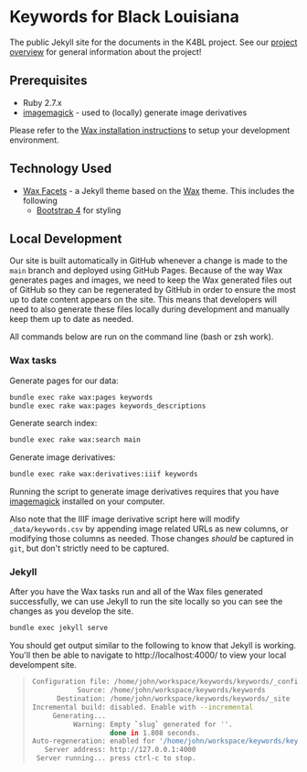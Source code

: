 # Keywords for Black Louisiana

The public Jekyll site for the documents in the K4BL project. See our [project overview](https://github.com/lxcprojects/k4bl) for general information about the project!

## Prerequisites

- Ruby 2.7.x
- [imagemagick](https://imagemagick.org/) - used to (locally) generate image derivatives

Please refer to the [Wax installation instructions](https://minicomp.github.io/wiki/wax/setting-up-your-system/install-manually/) to setup your development environment.

## Technology Used

  - [Wax Facets](https://github.com/minicomp/wax-facets) - a Jekyll theme based on the [Wax](https://minicomp.github.io/wax/) theme. This includes the following
    - [Bootstrap 4](https://getbootstrap.com/docs/4.0/getting-started/introduction/) for styling

## Local Development

Our site is built automatically in GitHub whenever a change is made to the `main` branch and deployed using GitHub Pages. Because of the way Wax generates pages and images, we need to keep the Wax generated files out of GitHub so they can be regenerated by GitHub in order to ensure the most up to date content appears on the site. This means that developers will need to also generate these files locally during development and manually keep them up to date as needed.

All commands below are run on the command line (bash or zsh work).

### Wax tasks

Generate pages for our data:
``` sh
bundle exec rake wax:pages keywords
bundle exec rake wax:pages keywords_descriptions
```

Generate search index:
``` sh
bundle exec rake wax:search main
```

Generate image derivatives:
``` sh
bundle exec rake wax:derivatives:iiif keywords
```

Running the script to generate image derivatives requires that you have [imagemagick](https://imagemagick.org/) installed on your computer.

Also note that the IIIF image derivative script here will modify `_data/keywords.csv` by appending image related URLs as new columns, or modifying those columns as needed. Those changes _should_ be captured in `git`, but don't strictly need to be captured.

### Jekyll

After you have the Wax tasks run and all of the Wax files generated successfully, we can use Jekyll to run the site locally so you can see the changes as you develop the site.

``` sh
bundle exec jekyll serve
```

You should get output similar to the following to know that Jekyll is working. You'll then be able to navigate to http://localhost:4000/ to view your local develompent site.

> ``` sh
> Configuration file: /home/john/workspace/keywords/keywords/_config.yml
>            Source: /home/john/workspace/keywords/keywords
>       Destination: /home/john/workspace/keywords/keywords/_site
> Incremental build: disabled. Enable with --incremental
>      Generating... 
>           Warning: Empty `slug` generated for ''.
>                    done in 1.808 seconds.
> Auto-regeneration: enabled for '/home/john/workspace/keywords/keywords'
>    Server address: http://127.0.0.1:4000
>  Server running... press ctrl-c to stop.
> ```
